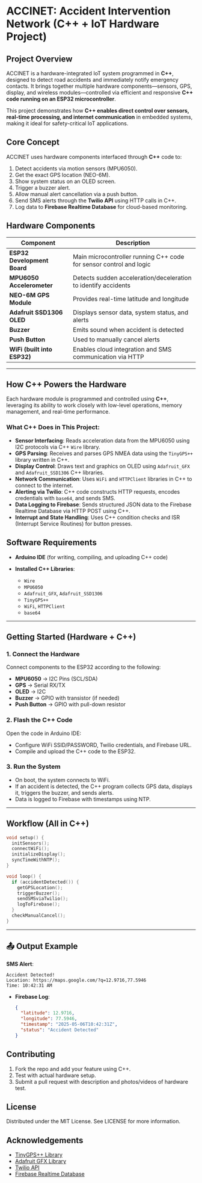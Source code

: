 # ACCINET: Accident Intervention Network (C++ + IoT Hardware Project)

## Project Overview

ACCINET is a hardware-integrated IoT system programmed in **C++**, designed to detect road accidents and immediately notify emergency contacts. It brings together multiple hardware components—sensors, GPS, display, and wireless modules—controlled via efficient and responsive **C++ code running on an ESP32 microcontroller**.

This project demonstrates how **C++ enables direct control over sensors, real-time processing, and internet communication** in embedded systems, making it ideal for safety-critical IoT applications.

##  Core Concept

ACCINET uses hardware components interfaced through **C++** code to:

1. Detect accidents via motion sensors (MPU6050).
2. Get the exact GPS location (NEO-6M).
3. Show system status on an OLED screen.
4. Trigger a buzzer alert.
5. Allow manual alert cancellation via a push button.
6. Send SMS alerts through the **Twilio API** using HTTP calls in C++.
7. Log data to **Firebase Realtime Database** for cloud-based monitoring.


##  Hardware Components

| Component                   | Description                                                        |
| --------------------------- | ------------------------------------------------------------------ |
| **ESP32 Development Board** | Main microcontroller running C++ code for sensor control and logic |
| **MPU6050 Accelerometer**   | Detects sudden acceleration/deceleration to identify accidents     |
| **NEO-6M GPS Module**       | Provides real-time latitude and longitude                          |
| **Adafruit SSD1306 OLED**   | Displays sensor data, system status, and alerts                    |
| **Buzzer**                  | Emits sound when accident is detected                              |
| **Push Button**             | Used to manually cancel alerts                                     |
| **WiFi (built into ESP32)** | Enables cloud integration and SMS communication via HTTP           |

---

## How C++ Powers the Hardware

Each hardware module is programmed and controlled using **C++**, leveraging its ability to work closely with low-level operations, memory management, and real-time performance.

### What C++ Does in This Project:

* **Sensor Interfacing**: Reads acceleration data from the MPU6050 using I2C protocols via C++ `Wire` library.
* **GPS Parsing**: Receives and parses GPS NMEA data using the `TinyGPS++` library written in C++.
* **Display Control**: Draws text and graphics on OLED using `Adafruit_GFX` and `Adafruit_SSD1306` C++ libraries.
* **Network Communication**: Uses `WiFi` and `HTTPClient` libraries in C++ to connect to the internet.
* **Alerting via Twilio**: C++ code constructs HTTP requests, encodes credentials with `base64`, and sends SMS.
* **Data Logging to Firebase**: Sends structured JSON data to the Firebase Realtime Database via HTTP POST using C++.
* **Interrupt and State Handling**: Uses C++ condition checks and ISR (Interrupt Service Routines) for button presses.


## Software Requirements

* **Arduino IDE** (for writing, compiling, and uploading C++ code)
* **Installed C++ Libraries**:

  * `Wire`
  * `MPU6050`
  * `Adafruit_GFX`, `Adafruit_SSD1306`
  * `TinyGPS++`
  * `WiFi`, `HTTPClient`
  * `base64`

---

## Getting Started (Hardware + C++)

### 1. Connect the Hardware

Connect components to the ESP32 according to the following:

* **MPU6050** → I2C Pins (SCL/SDA)
* **GPS** → Serial RX/TX
* **OLED** → I2C
* **Buzzer** → GPIO with transistor (if needed)
* **Push Button** → GPIO with pull-down resistor

### 2. Flash the C++ Code

Open the code in Arduino IDE:

* Configure WiFi SSID/PASSWORD, Twilio credentials, and Firebase URL.
* Compile and upload the C++ code to the ESP32.

### 3. Run the System

* On boot, the system connects to WiFi.
* If an accident is detected, the C++ program collects GPS data, displays it, triggers the buzzer, and sends alerts.
* Data is logged to Firebase with timestamps using NTP.

---

##  Workflow (All in C++)

```cpp
void setup() {
  initSensors();
  connectWiFi();
  initializeDisplay();
  syncTimeWithNTP();
}

void loop() {
  if (accidentDetected()) {
    getGPSLocation();
    triggerBuzzer();
    sendSMSviaTwilio();
    logToFirebase();
  }
  checkManualCancel();
}
```

---

## 📤 Output Example

 **SMS Alert**:

  ```
  Accident Detected!
  Location: https://maps.google.com/?q=12.9716,77.5946
  Time: 10:42:31 AM
  ```

* **Firebase Log**:

  ```json
  {
    "latitude": 12.9716,
    "longitude": 77.5946,
    "timestamp": "2025-05-06T10:42:31Z",
    "status": "Accident Detected"
  }
  ```

## Contributing

1. Fork the repo and add your feature using C++.
2. Test with actual hardware setup.
3. Submit a pull request with description and photos/videos of hardware test.

## License

Distributed under the MIT License. See LICENSE for more information.

## Acknowledgements

- [TinyGPS++ Library](https://github.com/mikalhart/TinyGPSPlus)
- [Adafruit GFX Library](https://github.com/adafruit/Adafruit-GFX-Library)
- [Twilio API](https://www.twilio.com/docs/usage/api)
- [Firebase Realtime Database](https://firebase.google.com/docs/database)
